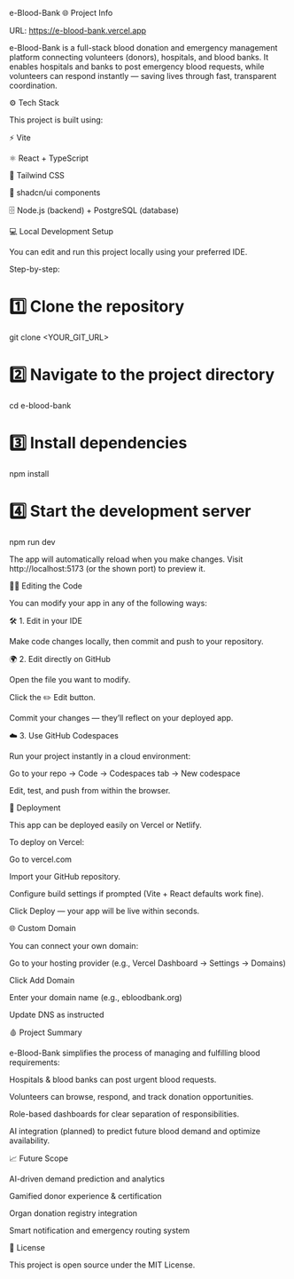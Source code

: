 e-Blood-Bank
🌐 Project Info

URL: https://e-blood-bank.vercel.app

e-Blood-Bank is a full-stack blood donation and emergency management platform connecting volunteers (donors), hospitals, and blood banks.
It enables hospitals and banks to post emergency blood requests, while volunteers can respond instantly — saving lives through fast, transparent coordination.

⚙️ Tech Stack

This project is built using:

⚡ Vite

⚛️ React + TypeScript

🎨 Tailwind CSS

🧱 shadcn/ui components

🗄️ Node.js (backend) + PostgreSQL (database)

💻 Local Development Setup

You can edit and run this project locally using your preferred IDE.

Step-by-step:
# 1️⃣ Clone the repository
git clone <YOUR_GIT_URL>

# 2️⃣ Navigate to the project directory
cd e-blood-bank

# 3️⃣ Install dependencies
npm install

# 4️⃣ Start the development server
npm run dev


The app will automatically reload when you make changes.
Visit http://localhost:5173
 (or the shown port) to preview it.

🧑‍💻 Editing the Code

You can modify your app in any of the following ways:

🛠️ 1. Edit in your IDE

Make code changes locally, then commit and push to your repository.

🌍 2. Edit directly on GitHub

Open the file you want to modify.

Click the ✏️ Edit button.

Commit your changes — they’ll reflect on your deployed app.

☁️ 3. Use GitHub Codespaces

Run your project instantly in a cloud environment:

Go to your repo → Code → Codespaces tab → New codespace

Edit, test, and push from within the browser.

🚀 Deployment

This app can be deployed easily on Vercel or Netlify.

To deploy on Vercel:

Go to vercel.com

Import your GitHub repository.

Configure build settings if prompted (Vite + React defaults work fine).

Click Deploy — your app will be live within seconds.

🌐 Custom Domain

You can connect your own domain:

Go to your hosting provider (e.g., Vercel Dashboard → Settings → Domains)

Click Add Domain

Enter your domain name (e.g., ebloodbank.org)

Update DNS as instructed

🩸 Project Summary

e-Blood-Bank simplifies the process of managing and fulfilling blood requirements:

Hospitals & blood banks can post urgent blood requests.

Volunteers can browse, respond, and track donation opportunities.

Role-based dashboards for clear separation of responsibilities.

AI integration (planned) to predict future blood demand and optimize availability.

📈 Future Scope

AI-driven demand prediction and analytics

Gamified donor experience & certification

Organ donation registry integration

Smart notification and emergency routing system

🧾 License

This project is open source under the MIT License.
